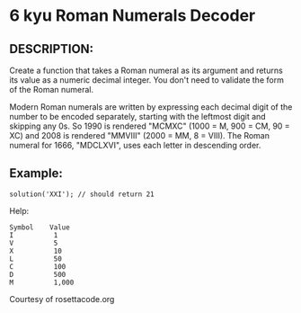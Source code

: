 # 6 kyu Roman Numerals Decoder

## DESCRIPTION:
Create a function that takes a Roman numeral as its argument and returns its value as a numeric decimal integer. You don't need to validate the form of the Roman numeral.

Modern Roman numerals are written by expressing each decimal digit of the number to be encoded separately, starting with the leftmost digit and skipping any 0s. So 1990 is rendered "MCMXC" (1000 = M, 900 = CM, 90 = XC) and 2008 is rendered "MMVIII" (2000 = MM, 8 = VIII). The Roman numeral for 1666, "MDCLXVI", uses each letter in descending order.

## Example:
```
solution('XXI'); // should return 21
```
Help:
```
Symbol    Value
I          1
V          5
X          10
L          50
C          100
D          500
M          1,000
```
Courtesy of rosettacode.org